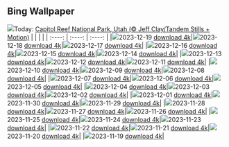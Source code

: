 ## Bing Wallpaper
![](./wallpaper/2023-12-19.jpg)Today: [Capitol Reef National Park, Utah (© Jeff Clay/Tandem Stills + Motion)](./wallpaper/2023-12-19.jpg)
|      |      |      |
| :----: | :----: | :----: |
|![](./wallpaper/2023-12-19_sm.jpg)2023-12-19 [download 4k](./wallpaper/2023-12-19.jpg)|![](./wallpaper/2023-12-18_sm.jpg)2023-12-18 [download 4k](./wallpaper/2023-12-18.jpg)|![](./wallpaper/2023-12-17_sm.jpg)2023-12-17 [download 4k](./wallpaper/2023-12-17.jpg)|
|![](./wallpaper/2023-12-16_sm.jpg)2023-12-16 [download 4k](./wallpaper/2023-12-16.jpg)|![](./wallpaper/2023-12-15_sm.jpg)2023-12-15 [download 4k](./wallpaper/2023-12-15.jpg)|![](./wallpaper/2023-12-14_sm.jpg)2023-12-14 [download 4k](./wallpaper/2023-12-14.jpg)|
|![](./wallpaper/2023-12-13_sm.jpg)2023-12-13 [download 4k](./wallpaper/2023-12-13.jpg)|![](./wallpaper/2023-12-12_sm.jpg)2023-12-12 [download 4k](./wallpaper/2023-12-12.jpg)|![](./wallpaper/2023-12-11_sm.jpg)2023-12-11 [download 4k](./wallpaper/2023-12-11.jpg)|
|![](./wallpaper/2023-12-10_sm.jpg)2023-12-10 [download 4k](./wallpaper/2023-12-10.jpg)|![](./wallpaper/2023-12-09_sm.jpg)2023-12-09 [download 4k](./wallpaper/2023-12-09.jpg)|![](./wallpaper/2023-12-08_sm.jpg)2023-12-08 [download 4k](./wallpaper/2023-12-08.jpg)|
|![](./wallpaper/2023-12-07_sm.jpg)2023-12-07 [download 4k](./wallpaper/2023-12-07.jpg)|![](./wallpaper/2023-12-06_sm.jpg)2023-12-06 [download 4k](./wallpaper/2023-12-06.jpg)|![](./wallpaper/2023-12-05_sm.jpg)2023-12-05 [download 4k](./wallpaper/2023-12-05.jpg)|
|![](./wallpaper/2023-12-04_sm.jpg)2023-12-04 [download 4k](./wallpaper/2023-12-04.jpg)|![](./wallpaper/2023-12-03_sm.jpg)2023-12-03 [download 4k](./wallpaper/2023-12-03.jpg)|![](./wallpaper/2023-12-02_sm.jpg)2023-12-02 [download 4k](./wallpaper/2023-12-02.jpg)|
|![](./wallpaper/2023-12-01_sm.jpg)2023-12-01 [download 4k](./wallpaper/2023-12-01.jpg)|![](./wallpaper/2023-11-30_sm.jpg)2023-11-30 [download 4k](./wallpaper/2023-11-30.jpg)|![](./wallpaper/2023-11-29_sm.jpg)2023-11-29 [download 4k](./wallpaper/2023-11-29.jpg)|
|![](./wallpaper/2023-11-28_sm.jpg)2023-11-28 [download 4k](./wallpaper/2023-11-28.jpg)|![](./wallpaper/2023-11-27_sm.jpg)2023-11-27 [download 4k](./wallpaper/2023-11-27.jpg)|![](./wallpaper/2023-11-26_sm.jpg)2023-11-26 [download 4k](./wallpaper/2023-11-26.jpg)|
|![](./wallpaper/2023-11-25_sm.jpg)2023-11-25 [download 4k](./wallpaper/2023-11-25.jpg)|![](./wallpaper/2023-11-24_sm.jpg)2023-11-24 [download 4k](./wallpaper/2023-11-24.jpg)|![](./wallpaper/2023-11-23_sm.jpg)2023-11-23 [download 4k](./wallpaper/2023-11-23.jpg)|
|![](./wallpaper/2023-11-22_sm.jpg)2023-11-22 [download 4k](./wallpaper/2023-11-22.jpg)|![](./wallpaper/2023-11-21_sm.jpg)2023-11-21 [download 4k](./wallpaper/2023-11-21.jpg)|![](./wallpaper/2023-11-20_sm.jpg)2023-11-20 [download 4k](./wallpaper/2023-11-20.jpg)|
|![](./wallpaper/2023-11-19_sm.jpg)2023-11-19 [download 4k](./wallpaper/2023-11-19.jpg)|